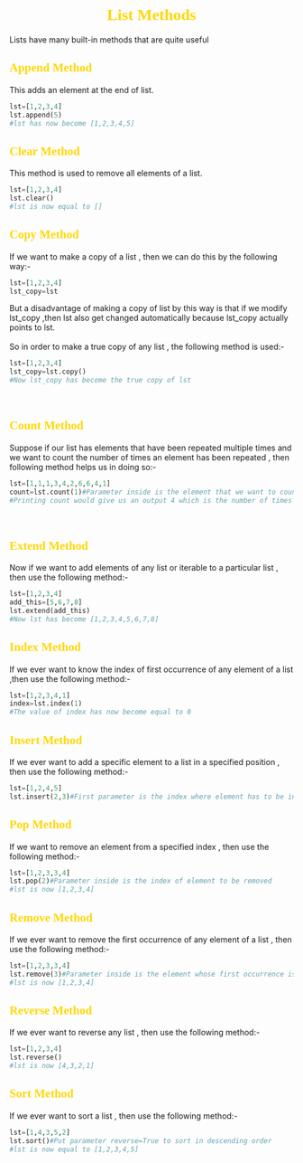 # <div style='text-align:center'><span style='color:gold;font-family:georgia'>List Methods
Lists have many built-in methods that are quite useful
<br>

## <span style='color:gold;font-family:georgia'>Append Method

This adds an element at the end of list.

```py
lst=[1,2,3,4]
lst.append(5)
#lst has now become [1,2,3,4,5]
```


## <span style='color:gold;font-family:georgia'>Clear Method

This method is used to remove all elements of a list.

```py
lst=[1,2,3,4]
lst.clear()
#lst is now equal to []
```

## <span style='color:gold;font-family:georgia'>Copy Method
If we want to make a copy of a list , then we can do this by the following way:-

```py
lst=[1,2,3,4]
lst_copy=lst
```
But a disadvantage of making a copy of list by this way is that if we modify lst_copy ,then lst also get changed automatically because lst_copy actually points to lst.<br><br>
So in order to make a true copy of any list , the following method is used:-

```py
lst=[1,2,3,4]
lst_copy=lst.copy()
#Now lst_copy has become the true copy of lst
```
<br>

## <span style='color:gold;font-family:georgia'>Count Method
Suppose if our list has elements that have been repeated multiple times and we want to count the number of times an element has been repeated , then following method helps us in doing so:-

```py
lst=[1,1,1,3,4,2,6,6,4,1]
count=lst.count(1)#Parameter inside is the element that we want to count
#Printing count would give us an output 4 which is the number of times 1 has been repeated in lst
```
<br>

## <span style='color:gold;font-family:georgia'>Extend Method

Now if we want to add elements of any list or iterable to a particular list , then use the following method:-

```py
lst=[1,2,3,4]
add_this=[5,6,7,8]
lst.extend(add_this)
#Now lst has become [1,2,3,4,5,6,7,8]
```
## <span style='color:gold;font-family:georgia'>Index Method
If we ever want to know the index of first occurrence of any element of a list ,then use the following method:-

```py
lst=[1,2,3,4,1]
index=lst.index(1)
#The value of index has now become equal to 0
```
## <span style='color:gold;font-family:georgia'>Insert Method
If we ever want to add a specific element to a list in a specified position , then use the following method:-

```py
lst=[1,2,4,5]
lst.insert(2,3)#First parameter is the index where element has to be inserted while the second parameter is the element to be inserted.
```
## <span style='color:gold;font-family:georgia'>Pop Method
If we want to remove an element from a specified index , then use the following method:-

```py
lst=[1,2,3,3,4]
lst.pop(2)#Parameter inside is the index of element to be removed
#lst is now [1,2,3,4]
```

## <span style='color:gold;font-family:georgia'>Remove Method
If we ever want to remove the first occurrence of any element of a list , then use the following method:-

```py
lst=[1,2,3,3,4]
lst.remove(3)#Parameter inside is the element whose first occurrence is to be removed
#lst is now [1,2,3,4]
```

## <span style='color:gold;font-family:georgia'>Reverse Method
If we ever want to reverse any list , then use the following method:-

```py
lst=[1,2,3,4]
lst.reverse()
#lst is now [4,3,2,1]
```

## <span style='color:gold;font-family:georgia'>Sort Method
If we ever want to sort a list , then use the following method:-

```py
lst=[1,4,3,5,2]
lst.sort()#Put parameter reverse=True to sort in descending order
#lst is now equal to [1,2,3,4,5]